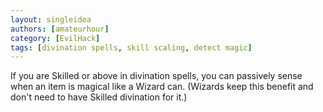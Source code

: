 ```yaml
---
layout: singleidea
authors: [amateurhour]
category: [EvilHack]
tags: [divination spells, skill scaling, detect magic]
---
```

If you are Skilled or above in divination spells, you can passively sense when
an item is magical like a Wizard can. (Wizards keep this benefit and don't need
to have Skilled divination for it.)
